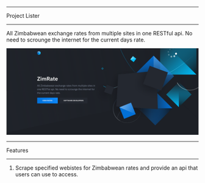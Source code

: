 *******************
Project Lister
*******************

All Zimbabwean exchange rates from multiple sites in one RESTful api. No need to scrounge the internet for the current days rate.

![Screenshot1](src/images/zimrate_screenshot.png)

*******************
Features
*******************

1. Scrape specified webistes for Zimbabwean rates and provide an api that users can use to access.

